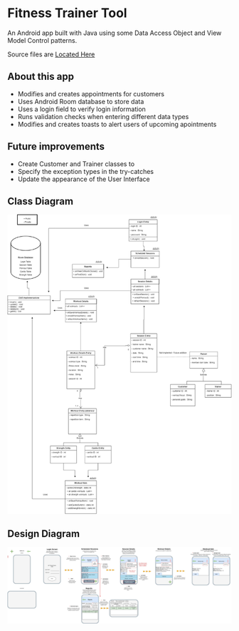 # Fitness Trainer Tool
An Android app built with Java using some Data Access Object and View Model Control patterns.

Source files are [Located Here](FitnessTrainerApp/app/src/main/java/doc/student/fitnesstrainerapp/)

## About this app
- Modifies and creates appointments for customers
- Uses Android Room database to store data
- Uses a login field to verify login information
- Runs validation checks when entering different data types
- Modifies and creates toasts to alert users of upcoming apointments

## Future improvements
- Create Customer and Trainer classes to 
- Specify the exception types in the try-catches
- Update the appearance of the User Interface

## Class Diagram
![Class Diagram](https://github.com/davioc/fitness-trainer-app/raw/main/Class%20Diagram.jpg)

## Design Diagram
![Class Diagram](https://github.com/davioc/fitness-trainer-app/raw/main/Design%20Diagram.jpg)
